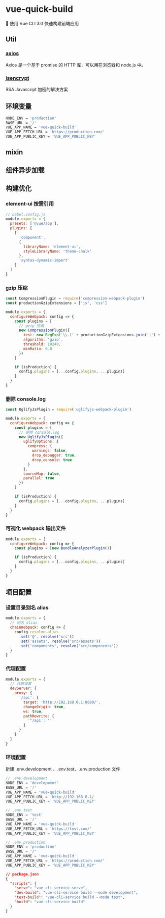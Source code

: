 # vue-quick-build

:wrench: 使用 Vue CLI 3.0 快速构建前端应用

## Util

### [axios](https://github.com/axios/axios)

Axios 是一个基于 promise 的 HTTP 库，可以用在浏览器和 node.js 中。

### [jsencrypt](<[JSEncrypt](http://travistidwell.com/jsencrypt/)>)

RSA Javascript 加密的解决方案

## 环境变量

```bash
NODE_ENV = 'production'
BASE_URL = '/'
VUE_APP_NAME = 'vue-quick-build'
VUE_APP_FETCH_URL = 'https://production.com/'
VUE_APP_PUBLIC_KEY = 'VUE_APP_PUBLIC_KEY'
```

## mixin

## 组件异步加载

## 构建优化

### element-ui 按需引用

```js
// babel.config.js
module.exports = {
  presets: ['@vue/app'],
  plugins: [
    [
      'component',
      {
        libraryName: 'element-ui',
        styleLibraryName: 'theme-chalk'
      },
      'syntax-dynamic-import'
    ]
  ]
}
```

### gzip 压缩

```js
const CompressionPlugin = require('compression-webpack-plugin')
const productionGzipExtensions = ['js', 'css']

module.exports = {
  configureWebpack: config => {
    const plugins = [
      // gzip 压缩
      new CompressionPlugin({
        test: new RegExp('\\.(' + productionGzipExtensions.join('|') + ')$'),
        algorithm: 'gzip',
        threshold: 10240,
        minRatio: 0.8
      })
    ]

    if (isProduction) {
      config.plugins = [...config.plugins, ...plugins]
    }
  }
}
```

### 删除 console.log

```js
const UglifyJsPlugin = require('uglifyjs-webpack-plugin')

module.exports = {
  configureWebpack: config => {
    const plugins = [
      // 删除 console.log
      new UglifyJsPlugin({
        uglifyOptions: {
          compress: {
            warnings: false,
            drop_debugger: true,
            drop_console: true
          }
        },
        sourceMap: false,
        parallel: true
      })
    ]

    if (isProduction) {
      config.plugins = [...config.plugins, ...plugins]
    }
  }
}
```

### 可视化 webpack 输出文件

```js
module.exports = {
  configureWebpack: config => {
    const plugins = [new BundleAnalyzerPlugin()]

    if (isProduction) {
      config.plugins = [...config.plugins, ...plugins]
    }
  }
}
```

## 项目配置

### 设置目录别名 alias

```js
module.exports = {
  // 别名 alias
  chainWebpack: config => {
    config.resolve.alias
      .set('@', resolve('src'))
      .set('assets', resolve('src/assets'))
      .set('components', resolve('src/components'))
  }
}
```

### 代理配置

```js
module.exports = {
  // 代理设置
  devServer: {
    proxy: {
      '/api': {
        target: 'http://192.168.0.1:8080/',
        changeOrigin: true,
        ws: true,
        pathRewrite: {
          '^/api': ''
        }
      }
    }
  }
}
```

### 环境配置

新建 .env.development 、.env.test、.env.production 文件

```js
// .env.development
NODE_ENV = 'development'
BASE_URL = '/'
VUE_APP_NAME = 'vue-quick-build'
VUE_APP_FETCH_URL = 'http://192.168.0.1/
VUE_APP_PUBLIC_KEY = 'VUE_APP_PUBLIC_KEY'

// .env.test
NODE_ENV = 'test'
BASE_URL = '/'
VUE_APP_NAME = 'vue-quick-build'
VUE_APP_FETCH_URL = 'https://test.com/'
VUE_APP_PUBLIC_KEY = 'VUE_APP_PUBLIC_KEY'

// .env.production
NODE_ENV = 'production'
BASE_URL = '/'
VUE_APP_NAME = 'vue-quick-build'
VUE_APP_FETCH_URL = 'https://production.com/'
VUE_APP_PUBLIC_KEY = 'VUE_APP_PUBLIC_KEY'
```

```json
// package.json
{
  "scripts": {
    "serve": "vue-cli-service serve",
    "dev-build": "vue-cli-service build --mode development",
    "test-build": "vue-cli-service build --mode test",
    "build": "vue-cli-service build"
  }
}
```
